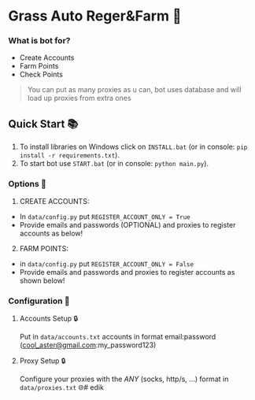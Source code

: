 # Grass Auto Reger&Farm 🔹

### What is bot for?
   - Create Accounts
   - Farm Points
   - Check Points

> You can put as many proxies as u can, bot uses database and will load up proxies from extra ones


## Quick Start 📚
   1. To install libraries on Windows click on `INSTALL.bat` (or in console: `pip install -r requirements.txt`).
   2. To start bot use `START.bat` (or in console: `python main.py`).

### Options 📧

1. CREATE ACCOUNTS:
 - In `data/config.py` put `REGISTER_ACCOUNT_ONLY = True`
 - Provide emails and passwords (OPTIONAL) and proxies to register accounts as below!


2. FARM POINTS:
 - in `data/config.py` put `REGISTER_ACCOUNT_ONLY = False`
 - Provide emails and passwords and proxies to register accounts as shown below!

### Configuration 📧

1. Accounts Setup 🔒

   Put in `data/accounts.txt` accounts in format email:password (cool_aster@gmail.com:my_password123)


2. Proxy Setup 🔒

   Configure your proxies with the *ANY* (socks, http/s, ...) format in `data/proxies.txt` 🌐# edik
